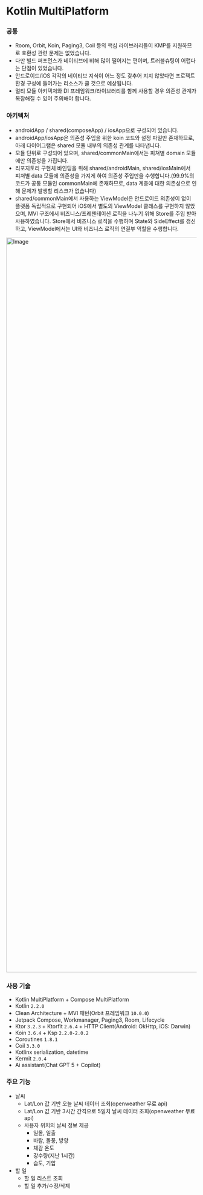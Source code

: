 
# Kotlin MultiPlatform
### 공통
- Room, Orbit, Koin, Paging3, Coil 등의 핵심 라이브러리들이 KMP를 지원하므로 호환성 관련 문제는 없었습니다.
- 다만 빌드 퍼포먼스가 네이티브에 비해 많이 떨어지는 편이며, 트러블슈팅이 어렵다는 단점이 있었습니다.
- 안드로이드/iOS 각각의 네이티브 지식이 어느 정도 갖추어 지지 않았다면 프로젝트 환경 구성에 들어가는 리소스가 클 것으로 예상됩니다.
- 멀티 모듈 아키텍처와 DI 프레임워크/라이브러리를 함께 사용할 경우 의존성 관계가 복잡해질 수 있어 주의해야 합니다.

### 아키텍처
- androidApp / shared(composeApp) / iosApp으로 구성되어 있습니다.
- androidApp/iosApp은 의존성 주입을 위한 koin 코드와 설정 파일만 존재하므로, 아래 다이어그램은 shared 모듈 내부의 의존성 관계를 나타냅니다.
- 모듈 단위로 구성되어 있으며, shared/commonMain에서는 피쳐별 domain 모듈에만 의존성을 가집니다.
- 리포지토리 구현체 바인딩을 위해 shared/androidMain, shared/iosMain에서 피쳐별 data 모듈에 의존성을 가지게 하여 의존성 주입만을 수행합니다.(99.9%의 코드가 공통 모듈인 commonMain에 존재하므로, data 계층에 대한 의존성으로 인해 문제가 발생할 리스크가 없습니다)
- shared/commonMain에서 사용하는 ViewModel은 안드로이드 의존성이 없이 플랫폼 독립적으로 구현되어 iOS에서 별도의 ViewModel 클래스를 구현하지 않았으며, MVI 구조에서 비즈니스/프레젠테이션 로직을 나누기 위해 Store를 주입 받아 사용하였습니다.
  Store에서 비즈니스 로직을 수행하며 State와 SideEffect를 갱신하고, ViewModel에서는 UI와 비즈니스 로직의 연결부 역할을 수행합니다.
<img width="2265" height="1940" alt="Image" src="https://github.com/user-attachments/assets/8991f1fb-9a89-4650-ba25-8b5aae62f429" />

### 사용 기술
- Kotlin MultiPlatform + Compose MultiPlatform
- Kotlin `2.2.0`
- Clean Architecture + MVI 패턴(Orbit 프레임워크 `10.0.0`)
- Jetpack Compose, Workmanager, Paging3, Room, Lifecycle
- Ktor `3.2.3` + Ktorfit `2.6.4` + HTTP Client(Android: OkHttp, iOS: Darwin)
- Koin `3.6.4` + Ksp `2.2.0-2.0.2`
- Coroutines `1.8.1`
- Coil `3.3.0`
- Kotlinx serialization, datetime
- Kermit `2.0.4`
- Ai assistant(Chat GPT 5 + Copilot)

### 주요 기능
- 날씨
  - Lat/Lon 값 기반 오늘 날씨 데이터 조회(openweather 무료 api)
  - Lat/Lon 값 기반 3시간 간격으로 5일치 날씨 데이터 조회(openweather 무료 api)
  - 사용자 위치의 날씨 정보 제공
    - 일몰, 일출
    - 바람, 돌풍, 방향
    - 체감 온도
    - 강수량(지난 1시간)
    - 습도, 기압
- 할 일
  - 할 일 리스트 조회
  - 할 일 추가/수정/삭제
